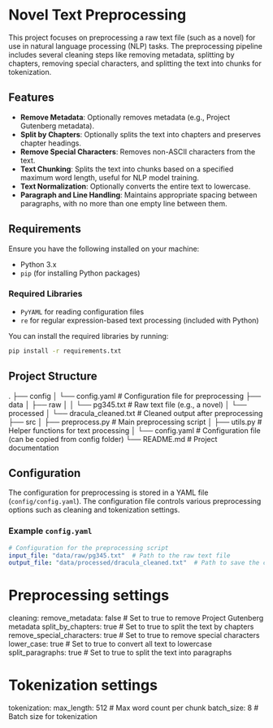 # Novel Text Preprocessing

This project focuses on preprocessing a raw text file (such as a novel) for use in natural language processing (NLP) tasks. The preprocessing pipeline includes several cleaning steps like removing metadata, splitting by chapters, removing special characters, and splitting the text into chunks for tokenization.

## Features
- **Remove Metadata**: Optionally removes metadata (e.g., Project Gutenberg metadata).
- **Split by Chapters**: Optionally splits the text into chapters and preserves chapter headings.
- **Remove Special Characters**: Removes non-ASCII characters from the text.
- **Text Chunking**: Splits the text into chunks based on a specified maximum word length, useful for NLP model training.
- **Text Normalization**: Optionally converts the entire text to lowercase.
- **Paragraph and Line Handling**: Maintains appropriate spacing between paragraphs, with no more than one empty line between them.

## Requirements

Ensure you have the following installed on your machine:

- Python 3.x
- `pip` (for installing Python packages)

### Required Libraries
- `PyYAML` for reading configuration files
- `re` for regular expression-based text processing (included with Python)

You can install the required libraries by running:

```bash
pip install -r requirements.txt
```

## Project Structure
.
├── config
│   └── config.yaml       # Configuration file for preprocessing
├── data
│   ├── raw
│   │   └── pg345.txt     # Raw text file (e.g., a novel)
│   └── processed
│       └── dracula_cleaned.txt   # Cleaned output after preprocessing
├── src
│   ├── preprocess.py     # Main preprocessing script
│   ├── utils.py          # Helper functions for text processing
│   └── config.yaml       # Configuration file (can be copied from config folder)
└── README.md             # Project documentation

## Configuration

The configuration for preprocessing is stored in a YAML file (`config/config.yaml`). The configuration file controls various preprocessing options such as cleaning and tokenization settings.

### Example `config.yaml`

```yaml
# Configuration for the preprocessing script
input_file: "data/raw/pg345.txt"  # Path to the raw text file
output_file: "data/processed/dracula_cleaned.txt"  # Path to save the cleaned text file
```

# Preprocessing settings
cleaning:
  remove_metadata: false  # Set to true to remove Project Gutenberg metadata
  split_by_chapters: true  # Set to true to split the text by chapters
  remove_special_characters: true  # Set to true to remove special characters
  lower_case: true  # Set to true to convert all text to lowercase
  split_paragraphs: true  # Set to true to split the text into paragraphs

# Tokenization settings
tokenization:
  max_length: 512  # Max word count per chunk
  batch_size: 8    # Batch size for tokenization
